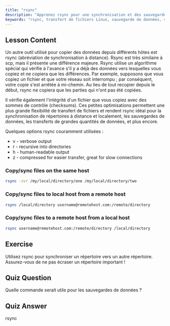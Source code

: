 ```yaml
---
title: "rsync"
description: "Apprenez rsync pour une synchronisation et des sauvegardes de fichiers Linux efficaces. Comprenez le transfert de données à distance et local avec les commandes et options rsync. Améliorez vos compétences Linux !"
keywords: "rsync, transfert de fichiers Linux, sauvegarde de données, synchronisation de fichiers, tutoriel Linux, commandes rsync, débutant, guide"
---
```


## Lesson Content

Un autre outil utilisé pour copier des données depuis différents hôtes est rsync (abréviation de synchronisation à distance). Rsync est très similaire à scp, mais il présente une différence majeure. Rsync utilise un algorithme spécial qui vérifie à l'avance s'il y a déjà des données vers lesquelles vous copiez et ne copiera que les différences. Par exemple, supposons que vous copiez un fichier et que votre réseau soit interrompu ; par conséquent, votre copie s'est arrêtée à mi-chemin. Au lieu de tout recopier depuis le début, rsync ne copiera que les parties qui n'ont pas été copiées.

Il vérifie également l'intégrité d'un fichier que vous copiez avec des sommes de contrôle (checksums). Ces petites optimisations permettent une plus grande flexibilité de transfert de fichiers et rendent rsync idéal pour la synchronisation de répertoires à distance et localement, les sauvegardes de données, les transferts de grandes quantités de données, et plus encore.

Quelques options rsync couramment utilisées :

- v - verbose output
- r - recursive into directories
- h - human-readable output
- z - compressed for easier transfer, great for slow connections

### Copy/sync files on the same host

```bash
rsync -zvr /my/local/directory/one /my/local/directory/two
```

### Copy/sync files to local host from a remote host

```bash
rsync /local/directory username@remotehost.com:/remote/directory
```

### Copy/sync files to a remote host from a local host

```bash
rsync username@remotehost.com:/remote/directory /local/directory
```

## Exercise

Utilisez rsync pour synchroniser un répertoire vers un autre répertoire. Assurez-vous de ne pas écraser un répertoire important !

## Quiz Question

Quelle commande serait utile pour les sauvegardes de données ?

## Quiz Answer

rsync
